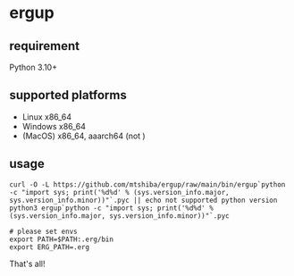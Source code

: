 # ergup

## requirement

Python 3.10+

## supported platforms

* Linux x86_64
* Windows x86_64
* (MacOS) x86_64, aaarch64 (not )

## usage

```console
curl -O -L https://github.com/mtshiba/ergup/raw/main/bin/ergup`python -c "import sys; print('%d%d' % (sys.version_info.major, sys.version_info.minor))"`.pyc || echo not supported python version
python3 ergup`python -c "import sys; print('%d%d' % (sys.version_info.major, sys.version_info.minor))"`.pyc

# please set envs
export PATH=$PATH:.erg/bin
export ERG_PATH=.erg
```

That's all!
